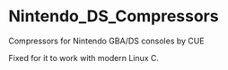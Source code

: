 # Nintendo_DS_Compressors
Compressors for Nintendo GBA/DS consoles by CUE

Fixed for it to work with modern Linux C.
